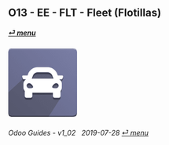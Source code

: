 ## O13 - EE - FLT - Fleet (Flotillas)
#### [_&#x23CE; menu_](/en-uk/o13/ee/en-uk-o13-ee-guides-menu.md)  
### ![flt](/doc/img/fleet.png)
	
###### Odoo Guides - v1_02 &nbsp; 2019-07-28  [_&#x23CE; menu_](/en-uk/o13/ee/en-uk-o13-ee-guides-menu.md)  
